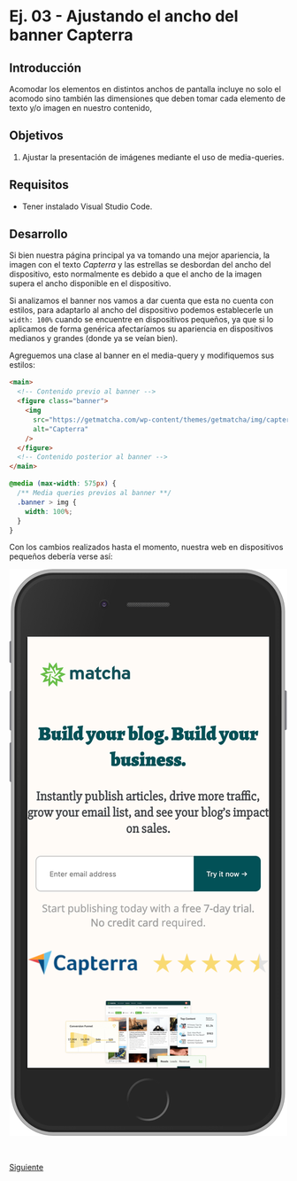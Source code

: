 # Ej. 03 - Ajustando el ancho del banner Capterra

## Introducción
Acomodar los elementos en distintos anchos de pantalla incluye no solo el acomodo sino también las dimensiones que deben tomar cada elemento de texto y/o imagen en nuestro contenido,
## Objetivos

1. Ajustar la presentación de imágenes mediante el uso de media-queries.
## Requisitos

- Tener instalado Visual Studio Code.

## Desarrollo

Si bien nuestra página principal ya va tomando una mejor apariencia, la imagen
con el texto _Capterra_ y las estrellas se desbordan del ancho del dispositivo,
esto normalmente es debido a que el ancho de la imagen supera el ancho
disponible en el dispositivo.

Si analizamos el banner nos vamos a dar cuenta que esta no cuenta con estilos,
para adaptarlo al ancho del dispositivo podemos establecerle un `width: 100%`
cuando se encuentre en dispositivos pequeños, ya que si lo aplicamos de forma
genérica afectaríamos su apariencia en dispositivos medianos y grandes (donde ya
se veían bien).

Agreguemos una clase al banner en el media-query y modifiquemos sus estilos:

```html
<main>
  <!-- Contenido previo al banner -->
  <figure class="banner">
    <img
      src="https://getmatcha.com/wp-content/themes/getmatcha/img/capterra.png"
      alt="Capterra"
    />
  </figure>
  <!-- Contenido posterior al banner -->
</main>
```

```css
@media (max-width: 575px) {
  /** Media queries previos al banner **/
  .banner > img {
    width: 100%;
  }
}
```

Con los cambios realizados hasta el momento, nuestra web en dispositivos
pequeños debería verse así:

![Resultado parcial de la página responsiva](../assets/home-responsive.png)

<br/>

[Siguiente](../reto-03/README.md)